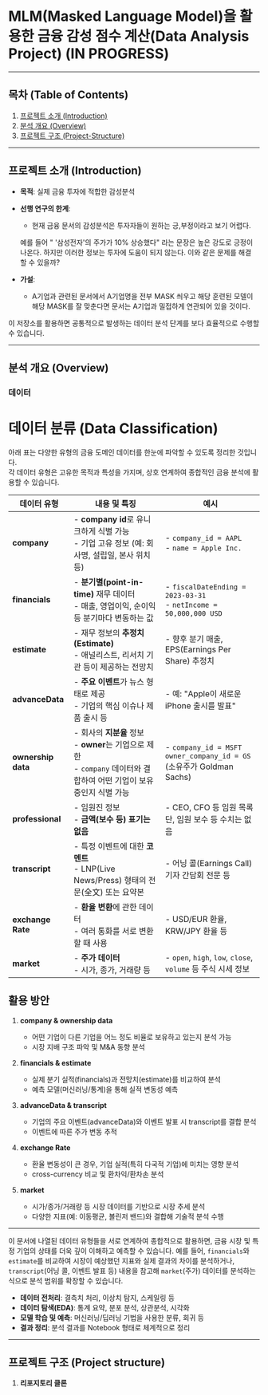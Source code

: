 # MLM(Masked Language Model)을 활용한 금융 감성 점수 계산(Data Analysis Project) (IN PROGRESS)
---

## 목차 (Table of Contents)

1. [프로젝트 소개 (Introduction)](#프로젝트-소개-introduction)  
2. [분석 개요 (Overview)](#분석-개요-overview)  
3. [프로젝트 구조 (Project-Structure)](#프로젝트-구조-project-structure)  


---

## 프로젝트 소개 (Introduction)

- **목적**: 실제 금융 투자에 적합한 감성분석 
- **선행 연구의 한계**:
  - 현재 금융 문서의 감성분석은 투자자들이 원하는 긍,부정이라고 보기 어렵다.
    
  예를 들어 " '삼성전자'의 주가가 10% 상승했다" 라는 문장은 높은 강도로 긍정이 나온다. 하지만 이러한 정보는 투자에 도움이 되지 않는다. 이와 같은 문제를 해결 할 수 있을까?
- **가설**:
  - A기업과 관련된 문서에서 A기업명을 전부 MASK 씌우고 해당 훈련된 모델이 해당 MASK를 잘 맞춘다면 문서는 A기업과 밀접하게 연관되어 있을 것이다. 

이 저장소를 활용하면 공통적으로 발생하는 데이터 분석 단계를 보다 효율적으로 수행할 수 있습니다.

---

## 분석 개요 (Overview)
### 데이터 
# 데이터 분류 (Data Classification)

아래 표는 다양한 유형의 금융 도메인 데이터를 한눈에 파악할 수 있도록 정리한 것입니다.  
각 데이터 유형은 고유한 목적과 특성을 가지며, 상호 연계하여 종합적인 금융 분석에 활용할 수 있습니다.

| 데이터 유형       | 내용 및 특징                                                                                         | 예시                                                                                           |
|-------------------|-----------------------------------------------------------------------------------------------------|------------------------------------------------------------------------------------------------|
| **company**       | - **company id**로 유니크하게 식별 가능<br>- 기업 고유 정보 (예: 회사명, 설립일, 본사 위치 등)           | - `company_id = AAPL` <br>- `name = Apple Inc.`                                                 |
| **financials**    | - **분기별(point-in-time)** 재무 데이터<br>- 매출, 영업이익, 순이익 등 분기마다 변동하는 값              | - `fiscalDateEnding = 2023-03-31` <br>- `netIncome = 50,000,000 USD`                             |
| **estimate**      | - 재무 정보의 **추정치(Estimate)**<br>- 애널리스트, 리서치 기관 등이 제공하는 전망치                 | - 향후 분기 매출, EPS(Earnings Per Share) 추정치                                                 |
| **advanceData**   | - **주요 이벤트**가 뉴스 형태로 제공<br>- 기업의 핵심 이슈나 제품 출시 등                            | - 예: "Apple이 새로운 iPhone 출시를 발표"                                                        |
| **ownership data**| - 회사의 **지분율** 정보<br>- **owner**는 기업으로 제한<br>- `company` 데이터와 결합하여 어떤 기업이 보유 중인지 식별 가능 | - `company_id = MSFT` <br>  `owner_company_id = GS` (소유주가 Goldman Sachs)                    |
| **professional**  | - 임원진 정보<br>- **금액(보수 등) 표기는 없음**                                                     | - CEO, CFO 등 임원 목록 <br>  단, 임원 보수 등 수치는 없음                                       |
| **transcript**    | - 특정 이벤트에 대한 **코멘트**<br>- LNP(Live News/Press) 형태의 전문(全文) 또는 요약본               | - 어닝 콜(Earnings Call) <br>  기자 간담회 전문 등                                               |
| **exchange Rate** | - **환율 변환**에 관한 데이터<br>- 여러 통화를 서로 변환할 때 사용                                     | - USD/EUR 환율, KRW/JPY 환율 등                                                                 |
| **market**        | - **주가 데이터**<br>- 시가, 종가, 거래량 등                                                         | - `open`, `high`, `low`, `close`, `volume` 등 주식 시세 정보                                     |

## 활용 방안

1. **company & ownership data**  
   - 어떤 기업이 다른 기업을 어느 정도 비율로 보유하고 있는지 분석 가능  
   - 시장 지배 구조 파악 및 M&A 동향 분석

2. **financials & estimate**  
   - 실제 분기 실적(financials)과 전망치(estimate)를 비교하여 분석  
   - 예측 모델(머신러닝/통계)을 통해 실적 변동성 예측

3. **advanceData & transcript**  
   - 기업의 주요 이벤트(advanceData)와 이벤트 발표 시 transcript를 결합 분석  
   - 이벤트에 따른 주가 변동 추적

4. **exchange Rate**  
   - 환율 변동성이 큰 경우, 기업 실적(특히 다국적 기업)에 미치는 영향 분석  
   - cross-currency 비교 및 환차익/환차손 분석

5. **market**  
   - 시가/종가/거래량 등 시장 데이터를 기반으로 시장 추세 분석  
   - 다양한 지표(예: 이동평균, 볼린저 밴드)와 결합해 기술적 분석 수행

---

이 문서에 나열된 데이터 유형들을 서로 연계하여 종합적으로 활용하면, 금융 시장 및 특정 기업의 상태를 더욱 깊이 이해하고 예측할 수 있습니다. 예를 들어, `financials`와 `estimate`를 비교하여 시장이 예상했던 지표와 실제 결과의 차이를 분석하거나, `transcript`(어닝 콜, 이벤트 발표 등) 내용을 참고해 `market`(주가) 데이터를 분석하는 식으로 분석 범위를 확장할 수 있습니다.
- **데이터 전처리**: 결측치 처리, 이상치 탐지, 스케일링 등  
- **데이터 탐색(EDA)**: 통계 요약, 분포 분석, 상관분석, 시각화  
- **모델 학습 및 예측**: 머신러닝/딥러닝 기법을 사용한 분류, 회귀 등  
- **결과 정리**: 분석 결과를 Notebook 형태로 체계적으로 정리  

---

## 프로젝트 구조 (Project structure)

1. **리포지토리 클론**  
   ```bash

